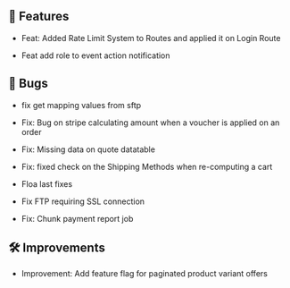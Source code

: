 ## 🚀 Features

- Feat: Added Rate Limit System to Routes and applied it on Login Route

- Feat add role to event action notification


## 🐛 Bugs

- fix get mapping values from sftp

- Fix: Bug on stripe calculating amount when a voucher is applied on an order

- Fix: Missing data on quote datatable

- Fix: fixed check on the Shipping Methods when re-computing a cart

- Floa last fixes

- Fix FTP requiring SSL connection

- Fix: Chunk payment report job


## 🛠️ Improvements

- Improvement: Add feature flag for paginated product variant offers